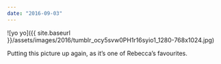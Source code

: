 ```yaml
---
date: "2016-09-03"
---
```


![yo yo]({{ site.baseurl }}/assets/images/2016/tumblr_ocy5svw0PH1r16syio1_1280-768x1024.jpg)

Putting this picture up again, as it’s one of Rebecca’s favourites.
